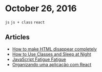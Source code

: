 # October 26, 2016

`js` `js + class` `react`

## Articles

- [How to make HTML disappear completely](https://medium.freecodecamp.com/how-to-disappear-completely-2f23ddb14835)
- [How to Use Classes and Sleep at Night](https://medium.com/@dan_abramov/how-to-use-classes-and-sleep-at-night-9af8de78ccb4)
- [JavaScript Fatigue Fatigue](https://medium.freecodecamp.com/javascript-fatigue-fatigue-66ffb619f6ce)
- [Organizando uma aplicação com React](https://medium.com/tableless/organizando-uma-aplica%C3%A7%C3%A3o-com-react-5b8ea9075596)
